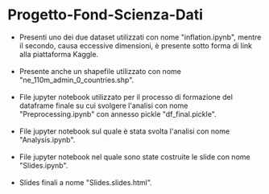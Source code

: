 # Progetto-Fond-Scienza-Dati
<ul>
<li>Presenti uno dei due dataset utilizzati con nome "inflation.ipynb", mentre il secondo, causa eccessive dimensioni, è presente sotto forma di link alla piattaforma Kaggle.</li><br>
<li>Presente anche un shapefile utilizzato con nome "ne_110m_admin_0_countries.shp".</li><br>
<li>File jupyter notebook utilizzato per il processo di formazione del dataframe finale su cui svolgere l'analisi con nome "Preprocessing.ipynb" con annesso pickle "df_final.pickle".</li><br>
<li>File jupyter notebook sul quale è stata svolta l'analisi con nome "Analysis.ipynb".</li><br>
<li>File jupyter notebook nel quale sono state costruite le slide con nome "Slides.ipynb".</li><br>
<li>Slides finali a nome "Slides.slides.html".</li>
</ul>

